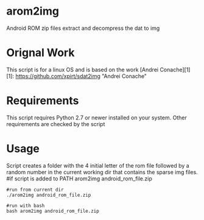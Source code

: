 # arom2img
Android ROM zip files extract and decompress the dat to img

# Orignal Work
This script is for a linux OS and is based on the work [Andrei Conache][1]
[1]: https://github.com/xpirt/sdat2img "Andrei Conache"

# Requirements
This script requires Python 2.7 or newer installed on your system.
Other requirements are checked by the script

# Usage
Script creates a folder with the 4 initial letter of the rom file followed by a random number in the current working dir that contains the sparse img files.
    #if script is added to PATH
    arom2img android_rom_file.zip
    
    #run from current dir
    ./arom2img android_rom_file.zip
    
    #run with bash
    bash arom2img android_rom_file.zip
